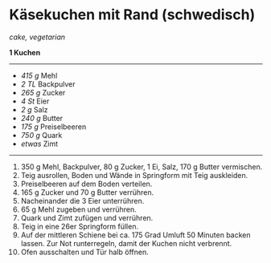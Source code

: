# Käsekuchen mit Rand (schwedisch)

*cake, vegetarian*

**1 Kuchen**

---

- *415 g* Mehl
- *2 TL* Backpulver
- *265 g* Zucker
- *4 St* Eier
- *2 g* Salz
- *240 g* Butter
- *175 g* Preiselbeeren
- *750 g* Quark
- *etwas* Zimt

---

1. 350 g Mehl, Backpulver, 80 g Zucker, 1 Ei, Salz, 170 g Butter vermischen.
2. Teig ausrollen, Boden und Wände in Springform mit Teig auskleiden.
3. Preiselbeeren auf dem Boden verteilen.
4. 165 g Zucker und 70 g Butter verrühren.
5. Nacheinander die 3 Eier unterrühren.
6. 65 g Mehl zugeben und verrühren.
7. Quark und Zimt zufügen und verrühren.
8. Teig in eine 26er Springform füllen.
9. Auf der mittleren Schiene bei ca. 175 Grad Umluft 50 Minuten backen lassen. Zur Not runterregeln, damit der Kuchen nicht verbrennt.
10. Ofen ausschalten und Tür halb öffnen.
